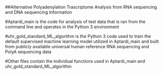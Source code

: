 ##Alternative Polyadenylation Trascriptome Analysis from RNA sequencing and DNA sequencing Information

#Aptardi_main is the code for analysis of test data that is ran from the command line and operates in the Python 3 environment

#uhr_gold_standard_ML_algorithm is the Python 3 code used to train the default supervised machine learning model utilized in Aptardi_main and built from publicly available universal human reference RNA sequencing and PolyA sequencing data

#Other files contain the individual functions used in Aptardi_main and uhr_gold_standard_ML_algorithm
